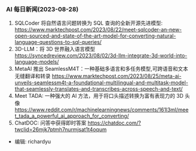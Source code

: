 ### AI 每日新闻(2023-08-28)

1. SQLCoder 将自然语言问题转换为 SQL 查询的全新开源先进模型: https://www.marktechpost.com/2023/08/22/meet-sqlcoder-an-new-open-sourced-and-state-of-the-art-model-for-converting-natural-language-questions-to-sql-queries/
2. 3D-LLM：将 3D 世界融入语言模型 https://syncedreview.com/2023/08/02/3d-llm-integrate-3d-world-into-language-models/
3. MetaAI 推出 SeamlessM4T：一种基础多语言和多任务模型,可跨语音和文本无缝翻译和转录 https://www.marktechpost.com/2023/08/25/meta-ai-unveils-seamlessm4t-a-foundational-multilingual-and-multitask-model-that-seamlessly-translates-and-transcribes-across-speech-and-text/
4. Meet TADA: 一种强大的 AI 方法，用于将口头描述转换为富有表现力的 3D 头像 https://www.reddit.com/r/machinelearningnews/comments/161l3ml/meet_tada_a_powerful_ai_approach_for_converting/
5. ChatDOC: 问答中获得即时答案 https://chatdoc.com/?twclid=26mjk7ptmh7nurmjsat1t4oqum

* 编辑: richardyu